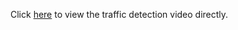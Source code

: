 Click <a href="trafic_detection.mov" target="_blank">here</a> to view the traffic detection video directly.
